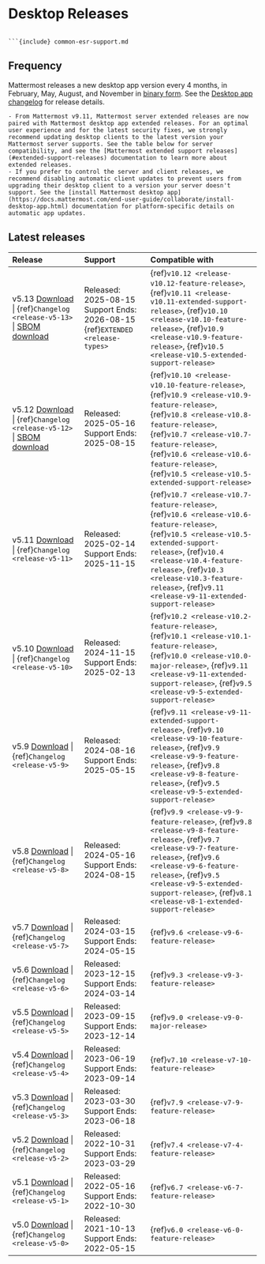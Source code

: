 # Desktop Releases

```{include} ../_static/badges/allplans-cloud-selfhosted.md
```

```{Important}
```{include} common-esr-support.md
```

## Frequency

Mattermost releases a new desktop app version every 4 months, in February, May, August, and November in [binary form](https://docs.mattermost.com/end-user-guide/collaborate/install-desktop-app.html). See the [Desktop app changelog](/product-overview/desktop-app-changelog) for release details.


```{Important}
- From Mattermost v9.11, Mattermost server extended releases are now paired with Mattermost desktop app extended releases. For an optimal user experience and for the latest security fixes, we strongly recommend updating desktop clients to the latest version your Mattermost server supports. See the table below for server compatibility, and see the [Mattermost extended support releases](#extended-support-releases) documentation to learn more about extended releases.
- If you prefer to control the server and client releases, we recommend disabling automatic client updates to prevent users from upgrading their desktop client to a version your server doesn't support. See the [install Mattermost desktop app](https://docs.mattermost.com/end-user-guide/collaborate/install-desktop-app.html) documentation for platform-specific details on automatic app updates.
```

## Latest releases

| **Release** | **Support** | **Compatible with** |
|:---|:---|:---|
| v5.13 [Download](https://github.com/mattermost/desktop/releases/tag/v5.13.2) \| {ref}`Changelog <release-v5-13>` \| [SBOM download](https://github.com/mattermost/desktop/releases/download/v5.13.2/sbom-desktop-v5.13.2.json) | Released: 2025-08-15<br/>Support Ends: 2026-08-15 {ref}`EXTENDED <release-types>` | {ref}`v10.12 <release-v10.12-feature-release>`, {ref}`v10.11 <release-v10.11-extended-support-release>`, {ref}`v10.10 <release-v10.10-feature-release>`, {ref}`v10.9 <release-v10.9-feature-release>`, {ref}`v10.5 <release-v10.5-extended-support-release>` |
| v5.12 [Download](https://github.com/mattermost/desktop/releases/tag/v5.12.1) \| {ref}`Changelog <release-v5-12>` \| [SBOM download](https://github.com/mattermost/desktop/releases/download/v5.12.1/sbom-desktop-v5.12.1.json) | Released: 2025-05-16<br/>Support Ends: 2025-08-15 | {ref}`v10.10 <release-v10.10-feature-release>`, {ref}`v10.9 <release-v10.9-feature-release>`, {ref}`v10.8 <release-v10.8-feature-release>`, {ref}`v10.7 <release-v10.7-feature-release>`, {ref}`v10.6 <release-v10.6-feature-release>`, {ref}`v10.5 <release-v10.5-extended-support-release>` |
| v5.11 [Download](https://github.com/mattermost/desktop/releases/tag/v5.11.3) \| {ref}`Changelog <release-v5-11>` | Released: 2025-02-14<br/>Support Ends: 2025-11-15 | {ref}`v10.7 <release-v10.7-feature-release>`, {ref}`v10.6 <release-v10.6-feature-release>`, {ref}`v10.5 <release-v10.5-extended-support-release>`, {ref}`v10.4 <release-v10.4-feature-release>`, {ref}`v10.3 <release-v10.3-feature-release>`, {ref}`v9.11 <release-v9-11-extended-support-release>` |
| v5.10 [Download](https://github.com/mattermost/desktop/releases/tag/v5.10.2) \| {ref}`Changelog <release-v5-10>` | Released: 2024-11-15<br/>Support Ends: 2025-02-13 | {ref}`v10.2 <release-v10.2-feature-release>`, {ref}`v10.1 <release-v10.1-feature-release>`, {ref}`v10.0 <release-v10.0-major-release>`, {ref}`v9.11 <release-v9-11-extended-support-release>`, {ref}`v9.5 <release-v9-5-extended-support-release>` |
| v5.9 [Download](https://github.com/mattermost/desktop/releases/tag/v5.9.2) \| {ref}`Changelog <release-v5-9>` | Released: 2024-08-16<br/>Support Ends: 2025-05-15 | {ref}`v9.11 <release-v9-11-extended-support-release>`, {ref}`v9.10 <release-v9-10-feature-release>`, {ref}`v9.9 <release-v9-9-feature-release>`, {ref}`v9.8 <release-v9-8-feature-release>`, {ref}`v9.5 <release-v9-5-extended-support-release>` |
| v5.8 [Download](https://github.com/mattermost/desktop/releases/tag/v5.8.0) \| {ref}`Changelog <release-v5-8>` | Released: 2024-05-16<br/>Support Ends: 2024-08-15 | {ref}`v9.9 <release-v9-9-feature-release>`, {ref}`v9.8 <release-v9-8-feature-release>`, {ref}`v9.7 <release-v9-7-feature-release>`, {ref}`v9.6 <release-v9-6-feature-release>`, {ref}`v9.5 <release-v9-5-extended-support-release>`, {ref}`v8.1 <release-v8-1-extended-support-release>` |
| v5.7 [Download](https://github.com/mattermost/desktop/releases/tag/v5.7.0) \| {ref}`Changelog <release-v5-7>` | Released: 2024-03-15<br/>Support Ends: 2024-05-15 | {ref}`v9.6 <release-v9-6-feature-release>` |
| v5.6 [Download](https://github.com/mattermost/desktop/releases/tag/v5.6.0) \| {ref}`Changelog <release-v5-6>` | Released: 2023-12-15<br/>Support Ends: 2024-03-14 | {ref}`v9.3 <release-v9-3-feature-release>` |
| v5.5 [Download](https://github.com/mattermost/desktop/releases/tag/v5.5.1) \| {ref}`Changelog <release-v5-5>` | Released: 2023-09-15<br/>Support Ends: 2023-12-14 | {ref}`v9.0 <release-v9-0-major-release>` |
| v5.4 [Download](https://github.com/mattermost/desktop/releases/tag/v5.4.0) \| {ref}`Changelog <release-v5-4>` | Released: 2023-06-19<br/>Support Ends: 2023-09-14 | {ref}`v7.10 <release-v7-10-feature-release>` |
| v5.3 [Download](https://github.com/mattermost/desktop/releases/tag/v5.3.1) \| {ref}`Changelog <release-v5-3>` | Released: 2023-03-30<br/>Support Ends: 2023-06-18 | {ref}`v7.9 <release-v7-9-feature-release>` |
| v5.2 [Download](https://github.com/mattermost/desktop/releases/tag/v5.2.2) \| {ref}`Changelog <release-v5-2>` | Released: 2022-10-31<br/>Support Ends: 2023-03-29 | {ref}`v7.4 <release-v7-4-feature-release>` |
| v5.1 [Download](https://github.com/mattermost/desktop/releases/tag/v5.1.1) \| {ref}`Changelog <release-v5-1>` | Released: 2022-05-16<br/>Support Ends: 2022-10-30 | {ref}`v6.7 <release-v6-7-feature-release>` |
| v5.0 [Download](https://github.com/mattermost/desktop/releases/tag/v5.0.4) \| {ref}`Changelog <release-v5-0>` | Released: 2021-10-13<br/>Support Ends: 2022-05-15 | {ref}`v6.0 <release-v6-0-feature-release>` |
